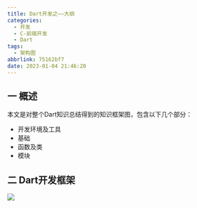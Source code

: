 ```yaml
---
title: Dart开发之——大纲
categories:
  - 开发
  - C-前端开发
  - Dart
tags:
  - 架构图
abbrlink: 75162bf7
date: 2023-01-04 21:46:20
---
```

## 一 概述

本文是对整个Dart知识总结得到的知识框架图，包含以下几个部分：

* 开发环境及工具
* 基础
* 函数及类
* 模块

<!--more-->

## 二 Dart开发框架

![][1]

[1]:https://jsd.onmicrosoft.cn/gh/PGzxc/CDN/blog-dart/dart-all-xmind-struct.png

